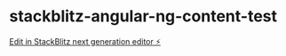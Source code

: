 # stackblitz-angular-ng-content-test

[Edit in StackBlitz next generation editor ⚡️](https://stackblitz.com/~/github.com/MichalFijak/stackblitz-angular-ng-content-test)